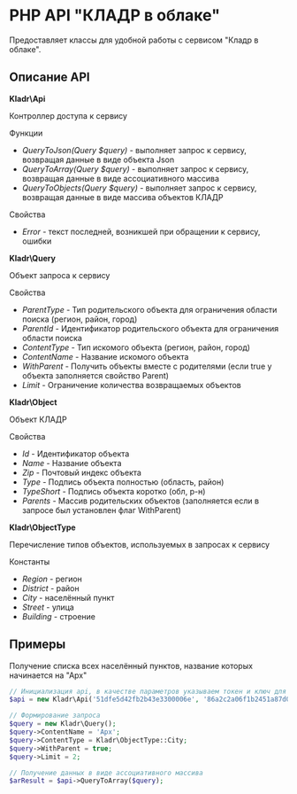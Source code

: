 PHP API "КЛАДР в облаке"
========================

Предоставляет классы для удобной работы с сервисом "Кладр в облаке".

Описание API
------------

**Kladr\Api**

Контроллер доступа к сервису

Функции
* *QueryToJson(Query $query)* - выполняет запрос к сервису, возвращая данные в виде объекта Json
* *QueryToArray(Query $query)* - выполняет запрос к сервису, возвращая данные в виде ассоциативного массива
* *QueryToObjects(Query $query)* - выполняет запрос к сервису, возвращая данные в виде массива объектов КЛАДР

Свойства
* *Error* - текст последней, возникшей при обращении к сервису, ошибки



**Kladr\Query**

Объект запроса к сервису

Свойства
* *ParentType* - Тип родительского объекта для ограничения области поиска (регион, район, город)
* *ParentId* - Идентификатор родительского объекта для ограничения области поиска
* *ContentType* - Тип искомого объекта (регион, район, город)
* *ContentName* - Название искомого объекта
* *WithParent* - Получить объекты вместе с родителями (если true у объекта заполняется свойство Parent)
* *Limit* - Ограничение количества возвращаемых объектов



**Kladr\Object**

Объект КЛАДР

Свойства
* *Id* - Идентификатор объекта
* *Name* - Название объекта
* *Zip* - Почтовый индекс объекта
* *Type* - Подпись объекта полностью (область, район)
* *TypeShort* - Подпись объекта коротко (обл, р-н)
* *Parents* - Массив родительских объектов (заполняется если в запросе был установлен флаг WithParent)



**Kladr\ObjectType**

Перечисление типов  объектов, используемых в запросах к сервису

Константы
* *Region* - регион
* *District* - район
* *City* - населённый пункт
* *Street* - улица
* *Building* - строение

Примеры
-------

Получение списка всех населённый пунктов, название которых начинается на "Арх"

`````php
// Инициализация api, в качестве параметров указываем токен и ключ для доступа к сервису
$api = new Kladr\Api('51dfe5d42fb2b43e3300006e', '86a2c2a06f1b2451a87d05512cc2c3edfdf41969');

// Формирование запроса
$query = new Kladr\Query();
$query->ContentName = 'Арх';
$query->ContentType = Kladr\ObjectType::City;
$query->WithParent = true;
$query->Limit = 2;

// Получение данных в виде ассоциативного массива
$arResult = $api->QueryToArray($query);
`````
